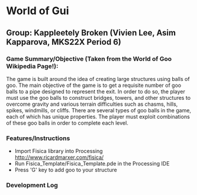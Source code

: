 # World of Gui
## Group: Kappleetely Broken (Vivien Lee, Asim Kapparova, MKS22X Period 6)


### Game Summary/Objective (Taken from the World of Goo Wikipedia Page!):
  The game is built around the idea of creating large structures using balls of goo. The main objective of the game is to get a requisite number of goo balls to a pipe designed to represent the exit. In order to do so, the player must use the goo balls to construct bridges, towers, and other structures to overcome gravity and various terrain difficulties such as chasms, hills, spikes, windmills, or cliffs. There are several types of goo balls in the game, each of which has unique properties. The player must exploit combinations of these goo balls in order to complete each level. 

### Features/Instructions
* Import Fisica library into Processing <http://www.ricardmarxer.com/fisica/>
* Run Fisica_Template/Fisica_Template.pde in the Processing IDE
* Press 'G' key to add goo to your structure

### Development Log

####
